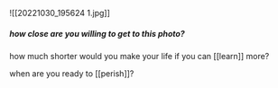 
![[20221030_195624 1.jpg]]
##### how close are you willing to get to this photo? 

how much shorter would you make your life if you can [[learn]] more? 

when are you ready to [[perish]]?